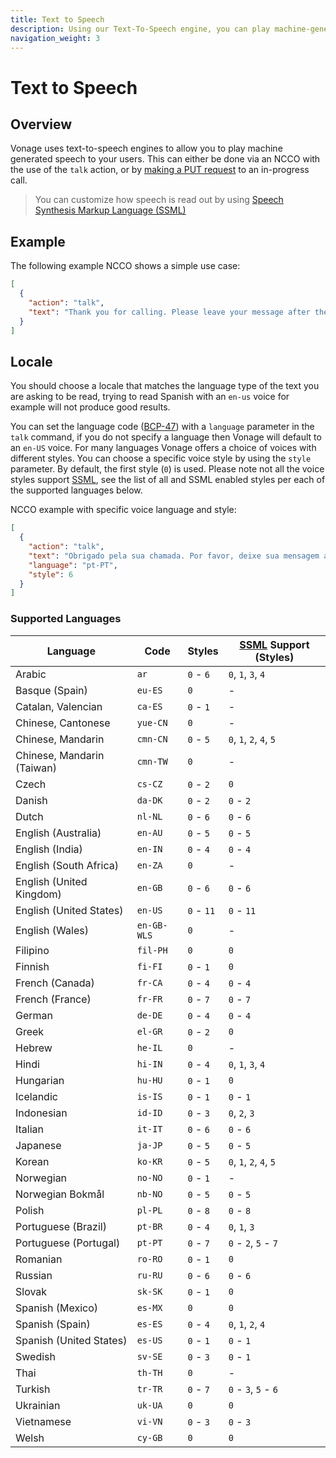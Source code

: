 ```yaml
---
title: Text to Speech
description: Using our Text-To-Speech engine, you can play machine-generated speech to your callers
navigation_weight: 3
---
```


# Text to Speech

## Overview

Vonage uses text-to-speech engines to allow you to play machine
generated speech to your users. This can either be done via an NCCO
with the use of the `talk` action, or by [making a PUT request](/api/voice#startTalk) to an
in-progress call.

> You can customize how speech is read out by using [Speech Synthesis Markup Language (SSML)](/voice/voice-api/guides/customizing-tts)

## Example

The following example NCCO shows a simple use case:

``` json
[
  {
    "action": "talk",
    "text": "Thank you for calling. Please leave your message after the tone."
  }
]
```
## Locale

You should choose a locale that matches the language type of the text
you are asking to be read, trying to read Spanish with an `en-us`
voice for example will not produce good results.

You can set the language code ([BCP-47](https://tools.ietf.org/html/bcp47)) with a `language` parameter in the `talk` command,
if you do not specify a language then Vonage will default to an `en-US` voice. 
For many languages Vonage offers a choice of voices with different styles. 
You can choose a specific voice style by using the `style` parameter. By default, the first style (`0`) is used.
Please note not all the voice styles support [SSML](/voice/voice-api/guides/customizing-tts), 
see the list of all and SSML enabled styles per each of the supported languages below.

NCCO example with specific voice language and style:

``` json
[
  {
    "action": "talk",
    "text": "Obrigado pela sua chamada. Por favor, deixe sua mensagem após o sinal.",
    "language": "pt-PT",
    "style": 6
  }
]
```

### Supported Languages

Language | Code | Styles | [SSML](/voice/voice-api/guides/customizing-tts) Support (Styles)
-- | -- | -- | -- 
Arabic | `ar` | `0` - `6` | `0`, `1`, `3`, `4`
Basque (Spain) | `eu-ES` | `0` | -
Catalan, Valencian | `ca-ES` | `0` - `1` | -
Chinese, Cantonese | `yue-CN` | `0` | -
Chinese, Mandarin | `cmn-CN` | `0` - `5` | `0`, `1`, `2`, `4`, `5`
Chinese, Mandarin (Taiwan) | `cmn-TW` | `0` | -
Czech | `cs-CZ` | `0` - `2` | `0`
Danish | `da-DK` | `0` - `2` | `0` - `2`
Dutch | `nl-NL` | `0` - `6` | `0` - `6`
English (Australia) | `en-AU` | `0` - `5` | `0` - `5`
English (India) | `en-IN` | `0` - `4` | `0` - `4`
English (South Africa) | `en-ZA` | `0` | -
English (United Kingdom) | `en-GB` | `0` - `6` | `0` - `6`
English (United States) | `en-US` | `0` - `11` | `0` - `11`
English (Wales) | `en-GB-WLS` | `0` | -
Filipino | `fil-PH` | `0` | `0`
Finnish | `fi-FI` | `0` - `1` | `0`
French (Canada) | `fr-CA` | `0` - `4` | `0` - `4`
French (France) | `fr-FR` | `0` - `7` | `0` - `7`
German | `de-DE` | `0` - `4` | `0` - `4`
Greek | `el-GR` | `0` - `2` | `0`
Hebrew | `he-IL` | `0` | -
Hindi | `hi-IN` | `0` - `4` | `0`, `1`, `3`, `4`
Hungarian | `hu-HU` | `0` - `1` | `0`
Icelandic | `is-IS` | `0` - `1` | `0` - `1`
Indonesian | `id-ID` | `0` - `3` | `0`, `2`, `3`
Italian | `it-IT` | `0` - `6` | `0` - `6`
Japanese | `ja-JP` | `0` - `5` | `0` - `5`
Korean | `ko-KR` | `0` - `5` | `0`, `1`, `2`, `4`, `5`
Norwegian | `no-NO` | `0` - `1` | -
Norwegian Bokmål | `nb-NO` | `0` - `5` | `0` - `5`
Polish | `pl-PL` | `0` - `8` | `0` - `8`
Portuguese (Brazil) | `pt-BR` | `0` - `4` | `0`, `1`, `3`
Portuguese (Portugal) | `pt-PT` | `0` - `7` | `0` - `2`, `5` - `7`
Romanian | `ro-RO` | `0` - `1` | `0`
Russian | `ru-RU` | `0` - `6` | `0` - `6`
Slovak | `sk-SK` | `0` - `1` | `0`
Spanish (Mexico) | `es-MX` | `0` | `0`
Spanish (Spain) | `es-ES` | `0` - `4` | `0`, `1`, `2`, `4`
Spanish (United States) | `es-US` | `0` - `1` | `0` - `1`
Swedish | `sv-SE` | `0` - `3` | `0` - `1`
Thai | `th-TH` | `0` | -
Turkish | `tr-TR` | `0` - `7` | `0` - `3`, `5` - `6`
Ukrainian | `uk-UA` | `0` | `0`
Vietnamese | `vi-VN` | `0` - `3` | `0` - `3`
Welsh | `cy-GB` | `0` | `0`